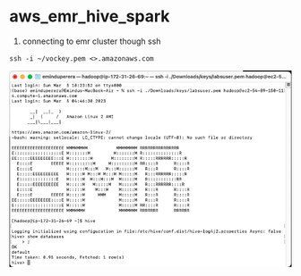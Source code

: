 # aws_emr_hive_spark

1. connecting to emr cluster though ssh
```
ssh -i ~/vockey.pem <>.amazonaws.com
```
![Alt text](/resources/ssh_connection_done.png?raw=true "Optional Title")


